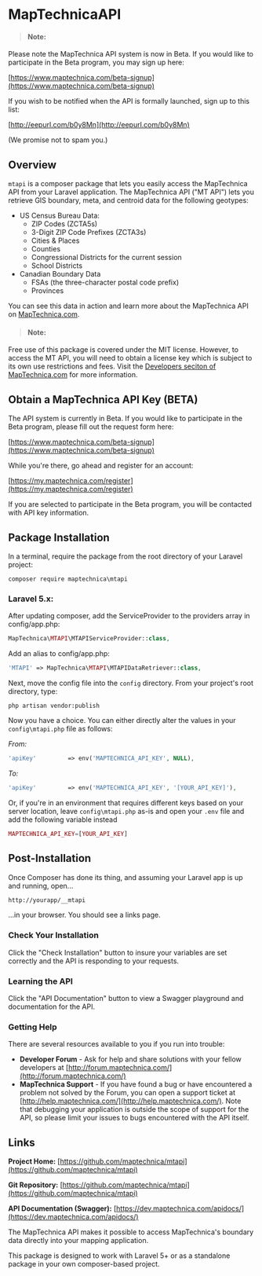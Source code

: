 # MapTechnicaAPI

> #### Note:
Please note the MapTechnica API system is now in Beta.  If you would like to participate in the Beta program, you may sign up here:

[https://www.maptechnica.com/beta-signup](https://www.maptechnica.com/beta-signup)

If you wish to be notified when the API is formally launched, sign up to this list:

[http://eepurl.com/b0y8Mn](http://eepurl.com/b0y8Mn)

(We promise not to spam you.)

## Overview
`mtapi` is a composer package that lets you easily access the MapTechnica API from your Laravel application.  The MapTechnica API ("MT API") lets you retrieve GIS boundary, meta, and centroid data for the following geotypes:

* US Census Bureau Data:
	* ZIP Codes (ZCTA5s)
	* 3-Digit ZIP Code Prefixes (ZCTA3s)
	* Cities & Places
	* Counties
	* Congressional Districts for the current session
	* School Districts
* Canadian Boundary Data
	* FSAs (the three-character postal code prefix)
	* Provinces

You can see this data in action and learn more about the MapTechnica API on [MapTechnica.com](https://www.maptechnica.com).

> #### Note:
Free use of this package is covered under the MIT license. However, to access the MT API, you will need to obtain a license key which is subject to its own use restrictions and fees. Visit the [Developers seciton of MapTechnica.com](https://dev.maptechnica.com) for more information.

## Obtain a MapTechnica API Key (BETA)
The API system is currently in Beta.  If you would like to participate in the Beta program, please fill out the request form here:

[https://www.maptechnica.com/beta-signup](https://www.maptechnica.com/beta-signup)

While you're there, go ahead and register for an account:

[https://my.maptechnica.com/register](https://my.maptechnica.com/register)

If you are selected to participate in the Beta program, you will be contacted with API key information.

## Package Installation
In a terminal, require the package from the root directory of your Laravel project:

```shell
composer require maptechnica\mtapi
```

### Laravel 5.x:

After updating composer, add the ServiceProvider to the providers array in config/app.php:

```php
MapTechnica\MTAPI\MTAPIServiceProvider::class,
```

Add an alias to config/app.php:

```php
'MTAPI' => MapTechnica\MTAPI\MTAPIDataRetriever::class,
```

Next, move the config file into the `config` directory. From your project's root directory, type:

```shell
php artisan vendor:publish
```

Now you have a choice. You can either directly alter the values in your `config\mtapi.php` file as follows:

*From:*

```php
'apiKey'         => env('MAPTECHNICA_API_KEY', NULL),
```

*To:*

```php
'apiKey'         => env('MAPTECHNICA_API_KEY', '[YOUR_API_KEY]'),
```

Or, if you're in an environment that requires different keys based on your server location, leave `config\mtapi.php` as-is and open your `.env` file and add the following variable instead

```php
MAPTECHNICA_API_KEY=[YOUR_API_KEY]
```

## Post-Installation
Once Composer has done its thing, and assuming your Laravel app is up and running, open...

```html
http://yourapp/__mtapi
```
...in your browser. You should see a links page.

### Check Your Installation
Click the "Check Installation" button to insure your variables are set correctly and the API is responding to your requests.

### Learning the API
Click the "API Documentation" button to view a Swagger playground and documentation for the API.

### Getting Help
There are several resources available to you if you run into trouble:

* **Developer Forum** - Ask for help and share solutions with your fellow developers at [http://forum.maptechnica.com/](http://forum.maptechnica.com/)
* **MapTechnica Support** - If you have found a bug or have encountered a problem not solved by the Forum, you can open a support ticket at [http://help.maptechnica.com/](http://help.maptechnica.com/).  Note that debugging your application is outside the scope of support for the API, so please limit your issues to bugs encountered with the API itself.


## Links

**Project Home:** [https://github.com/maptechnica/mtapi](https://github.com/maptechnica/mtapi)

**Git Repository:** [https://github.com/maptechnica/mtapi](https://github.com/maptechnica/mtapi)

**API Documentation (Swagger):** [https://dev.maptechnica.com/apidocs/](https://dev.maptechnica.com/apidocs/)

The MapTechnica API makes it possible to access MapTechnica's boundary data directly into your mapping application.

This package is designed to work with Laravel 5+ or as a standalone package in your own composer-based project.

